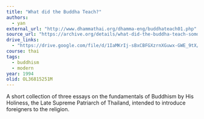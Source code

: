 ```yaml
---
title: "What did the Buddha Teach?"
authors:
  - yan
external_url: "http://www.dhammathai.org/dhamma-eng/buddhateach01.php"
source_url: "https://archive.org/details/what-did-the-buddha-teach-somdet-yan"
drive_links:
  - "https://drive.google.com/file/d/1IaMKrIj-sBxCBFGXzrnXGuwx-GWE_9tX/view?usp=drivesdk"
course: thai
tags:
  - buddhism
  - modern
year: 1994
olid: OL36815251M
---
```


A short collection of three essays on the fundamentals of Buddhism by His Holiness, the Late Supreme Patriarch of Thailand, intended to introduce foreigners to the religion.
